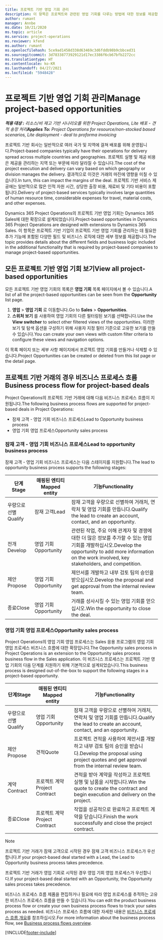 ```yaml
---
title: 프로젝트 기반 영업 기회 관리
description: 이 항목은 프로젝트와 관련된 영업 기회를 다루는 방법에 대한 정보를 제공합니다.
author: rumant
manager: Annbe
ms.date: 10/21/2020
ms.topic: article
ms.service: project-operations
ms.reviewer: kfend
ms.author: rumant
ms.openlocfilehash: 5ce9ad1458d338d63469c3d6fddb98b9cbbced31
ms.sourcegitcommit: 3d78338773929121d17ec3386f6cb67bfb2272cc
ms.translationtype: HT
ms.contentlocale: ko-KR
ms.lasthandoff: 04/27/2021
ms.locfileid: "5948428"
---
```

# <a name="manage-project-based-opportunities"></a><span data-ttu-id="eca63-103">프로젝트 기반 영업 기회 관리</span><span class="sxs-lookup"><span data-stu-id="eca63-103">Manage project-based opportunities</span></span>

<span data-ttu-id="eca63-104">_**적용 대상 :** 리소스/비 재고 기반 시나리오를 위한 Project Operations, Lite 배포 - 견적 송장 처리_</span><span class="sxs-lookup"><span data-stu-id="eca63-104">_**Applies To:** Project Operations for resource/non-stocked based scenarios, Lite deployment - deal to proforma invoicing_</span></span>

<span data-ttu-id="eca63-105">프로젝트 기반 회사는 일반적으로 여러 국가 및 지역에 걸쳐 배포를 위해 운영됩니다.</span><span class="sxs-lookup"><span data-stu-id="eca63-105">Project-based companies typically have their operations for delivery spread across multiple countries and geographies.</span></span> <span data-ttu-id="eca63-106">프로젝트 실행 및 제공 비용은 제공을 관리하는 지역 또는 부문에 따라 달라질 수 있습니다.</span><span class="sxs-lookup"><span data-stu-id="eca63-106">The cost of the project execution and delivery can vary  based on which geography or division manages the delivery.</span></span> <span data-ttu-id="eca63-107">결과적으로 이것은 거래의 마진에 영향을 미칠 수 있습니다.</span><span class="sxs-lookup"><span data-stu-id="eca63-107">In turn, this can impact the margins of the deal.</span></span> <span data-ttu-id="eca63-108">프로젝트 기반 서비스 제공에는 일반적으로 많은 인적 자원 시간, 상당한 출장 비용, 재료비 및 기타 비용이 포함됩니다.</span><span class="sxs-lookup"><span data-stu-id="eca63-108">Delivery of project-based services typically involves large quantities of human resource time, considerable expenses for travel, material costs, and other expenses.</span></span>

<span data-ttu-id="eca63-109">Dynamics 365 Project Operations의 프로젝트 기반 영업 기회는 Dynamics 365 Sales에 대한 확장으로 설계되었습니다.</span><span class="sxs-lookup"><span data-stu-id="eca63-109">Project-based opportunities in Dynamics 365 Project Operations are designed with extensions to Dynamics 365 Sales.</span></span> <span data-ttu-id="eca63-110">이 항목은 프로젝트 기반 기업이 프로젝트 기반 영업 기회를 관리하는 데 필요한 추가 기능에 포함된 다양한 필드 및 비즈니스 로직에 대한 세부 정보를 제공합니다.</span><span class="sxs-lookup"><span data-stu-id="eca63-110">The topic provides details about the different fields and business logic included in the additional functionality that is required by project-based companies to manage project-based opportunities.</span></span>

## <a name="view-all-project-based-opportunities"></a><span data-ttu-id="eca63-111">모든 프로젝트 기반 영업 기회 보기</span><span class="sxs-lookup"><span data-stu-id="eca63-111">View all project-based opportunities</span></span>

<span data-ttu-id="eca63-112">모든 프로젝트 기반 영업 기회의 목록은 **영업 기회** 목록 페이지에서 볼 수 있습니다.</span><span class="sxs-lookup"><span data-stu-id="eca63-112">A list of all the project-based opportunities can be seen from the **Opportunity** list page.</span></span> 

1. <span data-ttu-id="eca63-113">**영업** > **영업 기회** 로 이동합니다.</span><span class="sxs-lookup"><span data-stu-id="eca63-113">Go to **Sales** > **Opportunities**.</span></span>
2. <span data-ttu-id="eca63-114">**스위처 보기** 를 사용하여 영업 기회의 다른 필터링된 보기를 선택합니다.</span><span class="sxs-lookup"><span data-stu-id="eca63-114">Use the **View switcher** to select other filtered views of the opportunities.</span></span> <span data-ttu-id="eca63-115">이러한 보기 및 탐색 옵션을 구성하기 위해 사용자 지정 필터 기준으로 고유한 보기를 만들 수 있습니다.</span><span class="sxs-lookup"><span data-stu-id="eca63-115">You can create your own views with custom filter criteria to configure these views and navigation options.</span></span>

<span data-ttu-id="eca63-116">이 목록 페이지 또는 세부 사항 페이지에서 프로젝트 영업 기회를 만들거나 삭제할 수 있습니다.</span><span class="sxs-lookup"><span data-stu-id="eca63-116">Project Opportunities can be created or deleted from this list page or the detail page.</span></span>

## <a name="business-process-flow-for-project-based-deals"></a><span data-ttu-id="eca63-117">프로젝트 기반 거래의 경우 비즈니스 프로세스 흐름</span><span class="sxs-lookup"><span data-stu-id="eca63-117">Business process flow for project-based deals</span></span>

<span data-ttu-id="eca63-118">Project Operations의 프로젝트 기반 거래에 대해 다음 비즈니스 프로세스 흐름이 지원됩니다.</span><span class="sxs-lookup"><span data-stu-id="eca63-118">The following business process flows are supported for project-based deals in Project Operations:</span></span>

- <span data-ttu-id="eca63-119">잠재 고객 - 영업 기회 비즈니스 프로세스</span><span class="sxs-lookup"><span data-stu-id="eca63-119">Lead to Opportunity business process</span></span>
- <span data-ttu-id="eca63-120">영업 기회 영업 프로세스</span><span class="sxs-lookup"><span data-stu-id="eca63-120">Opportunity sales process</span></span>

### <a name="lead-to-opportunity-business-process"></a><span data-ttu-id="eca63-121">잠재 고객 - 영업 기회 비즈니스 프로세스</span><span class="sxs-lookup"><span data-stu-id="eca63-121">Lead to opportunity business process</span></span> 
<span data-ttu-id="eca63-122">잠재 고객 - 영업 기회 비즈니스 프로세스는 다음 스테이지를 지원합니다.</span><span class="sxs-lookup"><span data-stu-id="eca63-122">The lead to opportunity business process supports the following stages:</span></span>

| <span data-ttu-id="eca63-123">단계</span><span class="sxs-lookup"><span data-stu-id="eca63-123">Stage</span></span> | <span data-ttu-id="eca63-124">매핑된 엔티티</span><span class="sxs-lookup"><span data-stu-id="eca63-124">Mapped entity</span></span> | <span data-ttu-id="eca63-125">기능</span><span class="sxs-lookup"><span data-stu-id="eca63-125">Functionality</span></span> |
| --- | --- | --- |
| <span data-ttu-id="eca63-126">우량으로 선별</span><span class="sxs-lookup"><span data-stu-id="eca63-126">Qualify</span></span> | <span data-ttu-id="eca63-127">잠재 고객</span><span class="sxs-lookup"><span data-stu-id="eca63-127">Lead</span></span> | <span data-ttu-id="eca63-128">잠재 고객을 우량으로 선별하여 거래처, 연락처 및 영업 기회를 만듭니다.</span><span class="sxs-lookup"><span data-stu-id="eca63-128">Qualify the lead to create an account, contact, and an opportunity.</span></span> |
| <span data-ttu-id="eca63-129">전개</span><span class="sxs-lookup"><span data-stu-id="eca63-129">Develop</span></span> | <span data-ttu-id="eca63-130">영업 기회</span><span class="sxs-lookup"><span data-stu-id="eca63-130">Opportunity</span></span> | <span data-ttu-id="eca63-131">관련된 작업, 주요 이해 관계자 및 경쟁에 대한 더 많은 정보를 추가할 수 있는 영업 기회를 개발하십시오.</span><span class="sxs-lookup"><span data-stu-id="eca63-131">Develop the opportunity to add more information on the work involved, key stakeholders, and competition.</span></span> |
| <span data-ttu-id="eca63-132">제안</span><span class="sxs-lookup"><span data-stu-id="eca63-132">Propose</span></span> | <span data-ttu-id="eca63-133">영업 기회</span><span class="sxs-lookup"><span data-stu-id="eca63-133">Opportunity</span></span> | <span data-ttu-id="eca63-134">제안서를 개발하고 내부 검토 팀의 승인을 받으십시오.</span><span class="sxs-lookup"><span data-stu-id="eca63-134">Develop the proposal and get approval from the internal review team.</span></span> |
| <span data-ttu-id="eca63-135">종료</span><span class="sxs-lookup"><span data-stu-id="eca63-135">Close</span></span> | <span data-ttu-id="eca63-136">영업 기회</span><span class="sxs-lookup"><span data-stu-id="eca63-136">Opportunity</span></span> | <span data-ttu-id="eca63-137">거래를 성사시킬 수 있는 영업 기회를 얻으십시오.</span><span class="sxs-lookup"><span data-stu-id="eca63-137">Win the opportunity to close the deal.</span></span> |

### <a name="opportunity-sales-process"></a><span data-ttu-id="eca63-138">영업 기회 영업 프로세스</span><span class="sxs-lookup"><span data-stu-id="eca63-138">Opportunity sales process</span></span>
<span data-ttu-id="eca63-139">Project Operations의 영업 기회 영업 프로세스는 Sales 응용 프로그램의 영업 기회 영업 프로세스 비즈니스 흐름에 대한 확장입니다.</span><span class="sxs-lookup"><span data-stu-id="eca63-139">The Opportunity sales process in Project Operations is an extension to the Opportunity sales process business flow in the Sales application.</span></span> <span data-ttu-id="eca63-140">이 비즈니스 프로세스는 프로젝트 기반 영업 기회의 다음 단계를 지원하기 위해 기본적으로 설계되었습니다.</span><span class="sxs-lookup"><span data-stu-id="eca63-140">This business process is designed out-of-the-box to support the following stages in a project-based opportunity.</span></span>

| <span data-ttu-id="eca63-141">단계</span><span class="sxs-lookup"><span data-stu-id="eca63-141">Stage</span></span> | <span data-ttu-id="eca63-142">매핑된 엔티티</span><span class="sxs-lookup"><span data-stu-id="eca63-142">Mapped entity</span></span> | <span data-ttu-id="eca63-143">기능</span><span class="sxs-lookup"><span data-stu-id="eca63-143">Functionality</span></span> |
| --- | --- | --- |
| <span data-ttu-id="eca63-144">우량으로 선별</span><span class="sxs-lookup"><span data-stu-id="eca63-144">Qualify</span></span> | <span data-ttu-id="eca63-145">영업 기회</span><span class="sxs-lookup"><span data-stu-id="eca63-145">Opportunity</span></span> | <span data-ttu-id="eca63-146">잠재 고객을 우량으로 선별하여 거래처, 연락처 및 영업 기회를 만듭니다.</span><span class="sxs-lookup"><span data-stu-id="eca63-146">Qualify the lead to create an account, contact, and an opportunity.</span></span> |
| <span data-ttu-id="eca63-147">제안</span><span class="sxs-lookup"><span data-stu-id="eca63-147">Propose</span></span> | <span data-ttu-id="eca63-148">견적</span><span class="sxs-lookup"><span data-stu-id="eca63-148">Quote</span></span> | <span data-ttu-id="eca63-149">프로젝트 견적을 사용하여 제안서를 개발하고 내부 검토 팀의 승인을 받습니다.</span><span class="sxs-lookup"><span data-stu-id="eca63-149">Develop the proposal using project quotes and get approval from the internal review team.</span></span> |
| <span data-ttu-id="eca63-150">계약</span><span class="sxs-lookup"><span data-stu-id="eca63-150">Contract</span></span> | <span data-ttu-id="eca63-151">프로젝트 계약</span><span class="sxs-lookup"><span data-stu-id="eca63-151">Project Contract</span></span> | <span data-ttu-id="eca63-152">견적을 받아 계약을 작성하고 프로젝트 실행 및 납품을 시작합니다.</span><span class="sxs-lookup"><span data-stu-id="eca63-152">Win the quote to create the contract and begin execution and delivery on the project.</span></span> |
| <span data-ttu-id="eca63-153">종료</span><span class="sxs-lookup"><span data-stu-id="eca63-153">Close</span></span> | <span data-ttu-id="eca63-154">프로젝트 계약</span><span class="sxs-lookup"><span data-stu-id="eca63-154">Project Contract</span></span> | <span data-ttu-id="eca63-155">작업을 성공적으로 완료하고 프로젝트 계약을 닫습니다.</span><span class="sxs-lookup"><span data-stu-id="eca63-155">Finish the work successfully and close the project contract.</span></span> |

> [!NOTE]
> <span data-ttu-id="eca63-156">프로젝트 기반 거래가 잠재 고객으로 시작된 경우 잠재 고객 비즈니스 프로세스가 우선합니다.</span><span class="sxs-lookup"><span data-stu-id="eca63-156">If your project-based deal started with a Lead, the Lead to Opportunity business process takes precedence.</span></span>
>
> <span data-ttu-id="eca63-157">프로젝트 기반 거래가 영업 기회로 시작된 경우 영업 기회 영업 프로세스가 우선합니다.</span><span class="sxs-lookup"><span data-stu-id="eca63-157">If your project-based deal started with an Opportunity, the Opportunity sales process takes precedence.</span></span>

<span data-ttu-id="eca63-158">비즈니스 프로세스 흐름 제품을 편집하거나 필요에 따라 영업 프로세스를 추적하는 고유한 비즈니스 프로세스 흐름을 만들 수 있습니다.</span><span class="sxs-lookup"><span data-stu-id="eca63-158">You can edit the product business process flow or create your own business process flows to track your sales process as needed.</span></span> <span data-ttu-id="eca63-159">비즈니스 프로세스 흐름에 대한 자세한 내용은 [비즈니스 프로세스 흐름 개요](/dynamics365/customerengagement/on-premises/customize/business-process-flows-overview)를 참조하십시오.</span><span class="sxs-lookup"><span data-stu-id="eca63-159">For more information about the business process flow, see [Business process flows overview](/dynamics365/customerengagement/on-premises/customize/business-process-flows-overview).</span></span>


[!INCLUDE[footer-include](../includes/footer-banner.md)]